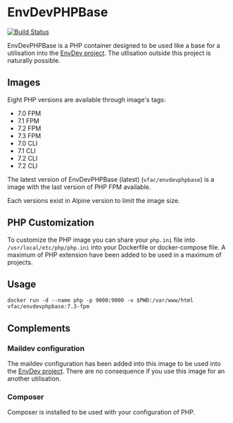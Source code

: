 # EnvDevPHPBase

[![Build Status](https://travis-ci.org/vfalies/EnvDevPHPBase.svg?branch=master)](https://travis-ci.org/vfalies/EnvDevPHPBase)

EnvDevPHPBase is a PHP container designed to be used like a base for a utilisation into the [EnvDev project](https://vfac.fr/projects/envdev).
The utlisation outside this project is naturally possible.

## Images

Eight PHP versions are available through image's tags:

- 7.0 FPM
- 7.1 FPM
- 7.2 FPM
- 7.3 FPM
- 7.0 CLI
- 7.1 CLI
- 7.2 CLI
- 7.2 CLI

The latest version of EnvDevPHPBase (latest) (`vfac/envdevphpbase`) is a image with the last version of PHP FPM available.

Each versions exist in Alpine version to limit the image size.

## PHP Customization

To customize the PHP image you can share your `php.ini` file into `/usr/local/etc/php/php.ini` into your Dockerfile or docker-compose file.
A maximum of PHP extension have been added to be used in a maximum of projects.

## Usage

```
docker run -d --name php -p 9000:9000 -v $PWD:/var/www/html vfac/envdevphpbase:7.3-fpm
```

## Complements

### Maildev configuration

The maildev configuration has been added into this image to be used into the [EnvDev project](https://vfac.fr/projects/envdev).
There are no consequence if you use this image for an another utilisation.

### Composer

Composer is installed to be used with your configuration of PHP.
